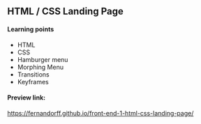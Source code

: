 ## HTML / CSS Landing Page

#### Learning points 
- HTML
- CSS
- Hamburger menu
- Morphing Menu
- Transitions
- Keyframes

#### Preview link:
https://fernandorff.github.io/front-end-1-html-css-landing-page/
